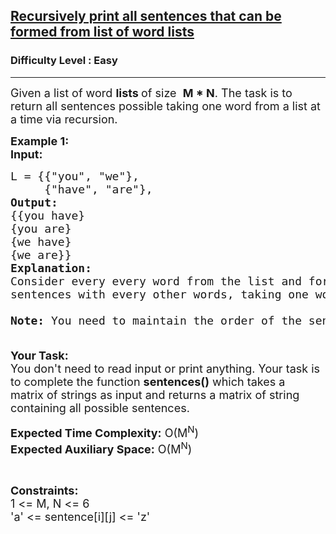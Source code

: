 <h2><a href="https://www.geeksforgeeks.org/problems/recursively-print-all-sentences-that-can-be-formed-from-list-of-word-lists/1">Recursively print all sentences that can be formed from list of word lists</a></h2><h3>Difficulty Level : Easy</h3><hr><div class="problems_problem_content__Xm_eO"><p><span style="font-size:18px">Given a list of word <strong>lists </strong>of size&nbsp;&nbsp;<strong>M * N</strong>.&nbsp;The task is&nbsp;to return all sentences possible taking one word from a list at a time via recursion.&nbsp;</span></p>

<p><span style="font-size:18px"><strong>Example 1:</strong></span><br>
<span style="font-size:18px"><strong>Input: </strong></span></p>

<pre><span style="font-size:18px">L = {{"you", "we"},
     {"have", "are"},
<strong>Output: 
</strong>{{you have}
{you are}
{we have}
{we are}}
</span><span style="font-size:18px"><strong>Explanation:</strong>
Consider every every word from the list and form
sentences with every other words, taking one word from a list .

<strong>Note: </strong>You need to maintain the order of the sentences.

</span></pre>

<p><span style="font-size:18px"><strong>Your Task:&nbsp;&nbsp;</strong><br>
You don't need to read input or print anything. Your task is to complete the function <strong>sentences()</strong>&nbsp;which takes a matrix&nbsp;of strings as input and returns a matrix of string containing all possible sentences.</span></p>

<p><span style="font-size:18px"><strong>Expected Time Complexity:</strong> O(M<sup>N</sup>)<br>
<strong>Expected Auxiliary Space:</strong> O(M<sup>N</sup>)</span></p>

<p>&nbsp;</p>

<p><span style="font-size:18px"><strong>Constraints:</strong><br>
1 &lt;= M, N&nbsp;&lt;= 6<br>
'a'&nbsp;&lt;= sentence[i][j] &lt;= 'z'</span></p>
</div>